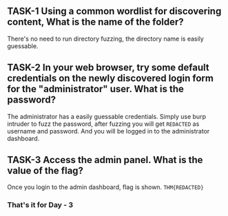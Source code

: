 ## TASK-1 Using a common wordlist for discovering content, What is the name of the folder?

There's no need to run directory fuzzing, the directory name is easily guessable. 

## TASK-2 In your web browser, try some default credentials on the newly discovered login form for the "administrator" user. What is the password?

The administrator has a easily guessable credentials. Simply use burp intruder to fuzz the password, after fuzzing you will get ```REDACTED``` as username and password. And you will be logged in to the administrator dashboard.

## TASK-3 Access the admin panel. What is the value of the flag?

Once you login to the admin dashboard, flag is shown.
```THM{REDACTED}```

<h3><b>That's it for Day - 3</b></h3>
